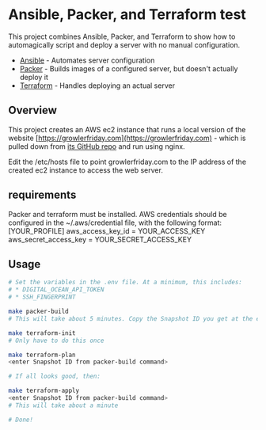 Ansible, Packer, and Terraform test
===

This project combines Ansible, Packer, and Terraform to show how to 
automagically script and deploy a server with no manual configuration.
* [Ansible](https://www.ansible.com/) - Automates server configuration
* [Packer](https://www.packer.io/) - Builds images of a configured server, but
doesn't actually deploy it
* [Terraform](https://www.terraform.io/) - Handles deploying an actual server

## Overview

This project creates an AWS ec2 instance that runs a local version of the website
[https://growlerfriday.com](https://growlerfriday.com) - which is pulled down
from [its GitHub repo](https://github.com/alkrauss48/growler-friday) and run using nginx.

Edit the /etc/hosts file to point growlerfriday.com to the IP address of
the created ec2 instance to access the web server.

## requirements

Packer and terraform must be installed.
AWS credentials should be configured in the ~/.aws/credential file, with the following format:
  [YOUR_PROFILE]
  aws_access_key_id = YOUR_ACCESS_KEY
  aws_secret_access_key = YOUR_SECRET_ACCESS_KEY 

## Usage

```bash
# Set the variables in the .env file. At a minimum, this includes:
# * DIGITAL_OCEAN_API_TOKEN
# * SSH_FINGERPRINT

make packer-build
# This will take about 5 minutes. Copy the Snapshot ID you get at the end

make terraform-init
# Only have to do this once

make terraform-plan
<enter Snapshot ID from packer-build command>

# If all looks good, then:

make terraform-apply
<enter Snapshot ID from packer-build command>
# This will take about a minute

# Done!
```